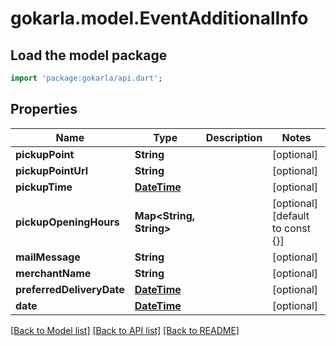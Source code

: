 # gokarla.model.EventAdditionalInfo

## Load the model package
```dart
import 'package:gokarla/api.dart';
```

## Properties
Name | Type | Description | Notes
------------ | ------------- | ------------- | -------------
**pickupPoint** | **String** |  | [optional] 
**pickupPointUrl** | **String** |  | [optional] 
**pickupTime** | [**DateTime**](DateTime.md) |  | [optional] 
**pickupOpeningHours** | **Map<String, String>** |  | [optional] [default to const {}]
**mailMessage** | **String** |  | [optional] 
**merchantName** | **String** |  | [optional] 
**preferredDeliveryDate** | [**DateTime**](DateTime.md) |  | [optional] 
**date** | [**DateTime**](DateTime.md) |  | [optional] 

[[Back to Model list]](../README.md#documentation-for-models) [[Back to API list]](../README.md#documentation-for-api-endpoints) [[Back to README]](../README.md)



